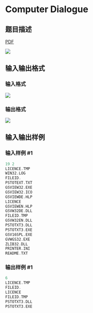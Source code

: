 # Computer Dialogue

## 题目描述

[problemUrl]: https://uva.onlinejudge.org/index.php?option=com_onlinejudge&Itemid=8&category=12&page=show_problem&problem=971

[PDF](https://uva.onlinejudge.org/external/100/p10030.pdf)

![](https://cdn.luogu.com.cn/upload/vjudge_pic/UVA10030/ee8dbd81bb450eb3b86306c034d48244b2ac48d3.png)

## 输入输出格式

### 输入格式

![](https://cdn.luogu.com.cn/upload/vjudge_pic/UVA10030/bfd6a1c1e639d4a986719833f3b63ff149665f77.png)

### 输出格式

![](https://cdn.luogu.com.cn/upload/vjudge_pic/UVA10030/0e78e2472b6bed9c28e18c1a24b26a1c6e535ee2.png)

## 输入输出样例

### 输入样例 #1

```cpp
19 2
LICENCE.TMP
WIN32.LOG
FILEID.
PSTOTEXT.TXT
GSVIEW32.EXE
GSVIEW32.ICO
GSVIEWDE.HLP
LICENCE
GSVIEWEN.HLP
GSVW32DE.DLL
FILEID.TMP
GSVW32EN.DLL
PSTOTXT3.DLL
PSTOTXT3.EXE
GSV16SPL.EXE
GVWGS32.EXE
ZLIB32.DLL
PRINTER.INI
README.TXT
```


### 输出样例 #1

```cpp
6
LICENCE.TMP
FILEID.
LICENCE
FILEID.TMP
PSTOTXT3.DLL
PSTOTXT3.EXE
```


